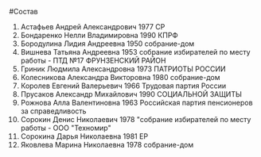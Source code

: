 #Состав
1. Астафьев Андрей Александрович 1977 СР
2. Бондаренко Нелли Владимировна 1990 КПРФ
3. Бородулина Лидия Андреевна 1950 собрание-дом
4. Вишнева Татьяна Андреевна 1953 собрание избирателей по месту работы - ПТД №17 ФРУНЗЕНСКИЙ РАЙОН
5. Гриник Людмила Александровна 1973 ПАТРИОТЫ РОССИИ
6. Колесникова Александра Викторовна 1980 собрание-дом
7. Королев Евгений Валерьевич 1966 Трудовая партия России
8. Прусаков Александр Михайлович 1990 СОЦИАЛЬНОЙ ЗАЩИТЫ
9. Рожнова Алла Валентиновна 1963 Российская партия пенсионеров за справедливость
10. Сорокин Денис Николаевич 1978 \"собрание избирателей по месту работы - ООО \"Техномир\"
11. Сорокина Дарья Николаевна 1981 ЕР
12. Яковлева Марина Николаевна 1978 собрание-дом
